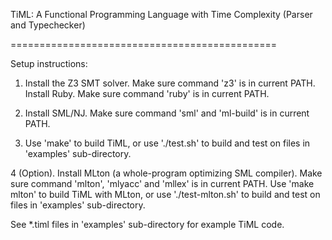TiML: A Functional Programming Language with Time Complexity (Parser and Typechecker)

==============================================

Setup instructions:

  1. Install the Z3 SMT solver. Make sure command 'z3' is in current PATH.
     Install Ruby. Make sure command 'ruby' is in current PATH.

  2. Install SML/NJ. Make sure command 'sml' and 'ml-build' is in current PATH.

  3. Use 'make' to build TiML, or use './test.sh' to build and test on files in 'examples' sub-directory.

  4 (Option). Install MLton (a whole-program optimizing SML compiler). Make sure command 'mlton', 'mlyacc' and 'mllex' is in current PATH. Use 'make mlton' to build TiML with MLton, or use './test-mlton.sh' to build and test on files in 'examples' sub-directory.

See *.timl files in 'examples' sub-directory for example TiML code.